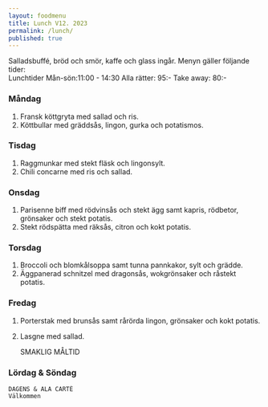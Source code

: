```yaml
---
layout: foodmenu
title: Lunch V12. 2023
permalink: /lunch/
published: true
---
```

Salladsbuffé, bröd och smör, kaffe och glass ingår.
Menyn gäller följande tider:  
Lunchtider  Mån-sön:11:00 - 14:30
Alla rätter: 95:- Take away: 80:-
                                
### Måndag

1. Fransk köttgryta med sallad och ris.
2. Köttbullar med gräddsås, lingon, gurka och potatismos.

### Tisdag
1. Raggmunkar med stekt fläsk och lingonsylt.
2. Chili concarne med ris och sallad.

### Onsdag
1. Parisenne biff med rödvinsås och stekt ägg samt kapris, rödbetor, grönsaker och stekt potatis.
2. Stekt rödspätta med räksås, citron och kokt potatis.

### Torsdag
1. Broccoli och blomkålsoppa samt tunna pannkakor, sylt och grädde. 
2. Äggpanerad schnitzel med dragonsås, wokgrönsaker och råstekt potatis.

### Fredag  
1. Porterstak med brunsås samt rårörda lingon, grönsaker och kokt potatis.
2. Lasgne med sallad.
 

     SMAKLIG MÅLTID
  
  ### Lördag & Söndag 
    DAGENS & ALA CARTÈ
    Välkommen
    
       
    

   
    
   
     
